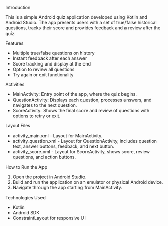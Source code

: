 Introduction

This is a simple Android quiz application developed using Kotlin and Android Studio. The app presents users with a set of true/false historical questions, tracks their score and provides feedback and a review after the quiz.

 Features
 
- Multiple true/false questions on history
- Instant feedback after each answer
- Score tracking and display at the end
- Option to review all questions
- Try again or exit functionality
  
 Activities
- MainActivity: Entry point of the app, where the quiz begins.
- QuestionActivity: Displays each question, processes answers, and navigates to the next question.
- ScoreActivity: Shows the final score and review of questions with options to retry or exit.

 Layout Files

 
- activity_main.xml - Layout for MainActivity.
- activity_question.xml - Layout for QuestionActivity, includes question text, answer buttons, feedback, and next button.
- activity_score.xml - Layout for ScoreActivity, shows score, review questions, and action buttons.

 How to Run the App
 
1. Open the project in Android Studio.
2. Build and run the application on an emulator or physical Android device.
3. Navigate through the app starting from MainActivity.
   
 Technologies Used
 
- Kotlin
- Android SDK
- ConstraintLayout for responsive UI
